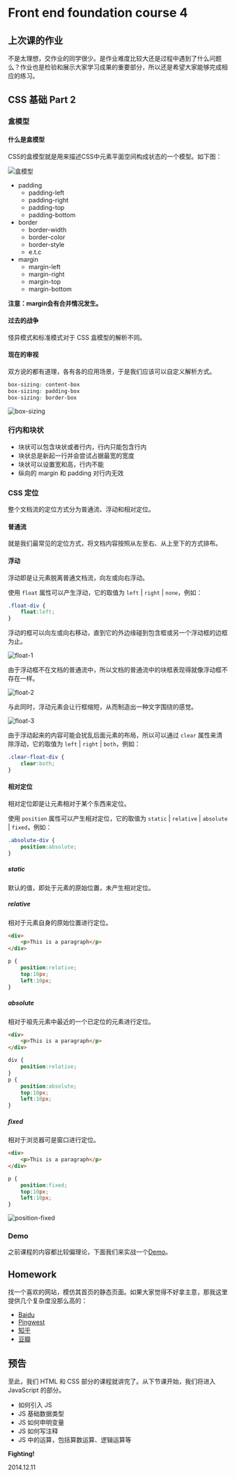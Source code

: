 # Front end foundation course 4

## 上次课的作业

不是太理想，交作业的同学很少。是作业难度比较大还是过程中遇到了什么问题么？作业也是检验和展示大家学习成果的重要部分，所以还是希望大家能够完成相应的练习。

## CSS 基础 Part 2

### 盒模型

#### 什么是盒模型

CSS的盒模型就是用来描述CSS中元素平面空间构成状态的一个模型。如下图：

![盒模型](http://poppinlp.github.io/static/gist/fe-foundation-course-4-box-model.png)

- padding
	- padding-left
	- padding-right
	- padding-top
	- padding-bottom
- border
	- border-width
	- border-color
	- border-style
	- e.t.c
- margin
	- margin-left
	- margin-right
	- margin-top
	- margin-bottom

__注意：margin会有合并情况发生。__

#### 过去的战争

怪异模式和标准模式对于 CSS 盒模型的解析不同。

#### 现在的审视

双方说的都有道理，各有各的应用场景，于是我们应该可以自定义解析方式。

```css
box-sizing: content-box
box-sizing: padding-box
box-sizing: border-box
```

![box-sizing](http://poppinlp.github.io/static/gist/fe-foundation-course-4-box-sizing.png)

### 行内和块状

- 块状可以包含块状或者行内，行内只能包含行内
- 块状总是新起一行并会尝试占据最宽的宽度
- 块状可以设置宽和高，行内不能
- 纵向的 margin 和 padding 对行内无效

### CSS 定位

整个文档流的定位方式分为普通流、浮动和相对定位。

#### 普通流

就是我们最常见的定位方式，将文档内容按照从左至右、从上至下的方式排布。

#### 浮动

浮动即是让元素脱离普通文档流，向左或向右浮动。

使用 `float` 属性可以产生浮动，它的取值为 `left` | `right` | `none`，例如：

```css
.float-div {
	float:left;
}
```

浮动的框可以向左或向右移动，直到它的外边缘碰到包含框或另一个浮动框的边框为止。

![float-1](http://www.w3school.com.cn/i/ct_css_positioning_floating_left_example_2.gif)

由于浮动框不在文档的普通流中，所以文档的普通流中的块框表现得就像浮动框不存在一样。

![float-2](http://www.w3school.com.cn/i/ct_css_positioning_floating_left_example.gif)

与此同时，浮动元素会让行框缩短，从而制造出一种文字围绕的感觉。

![float-3](http://www.w3school.com.cn/i/ct_css_positioning_floating_linebox.gif)

由于浮动起来的内容可能会扰乱后面元素的布局，所以可以通过 `clear` 属性来清除浮动，它的取值为 `left` | `right` | `both`，例如：

```css
.clear-float-div {
	clear:both;
}
```

#### 相对定位

相对定位即是让元素相对于某个东西来定位。

使用 `position` 属性可以产生相对定位，它的取值为 `static` | `relative` | `absolute` | `fixed`，例如：

```css
.absolute-div {
	position:absolute;
}
```

##### static

默认的值，即处于元素的原始位置，未产生相对定位。

##### relative

相对于元素自身的原始位置进行定位。

```html
<div>
	<p>This is a paragraph</p>
</div>
```

```css
p {
	position:relative;
	top:10px;
	left:10px;
}
```

##### absolute

相对于祖先元素中最近的一个已定位的元素进行定位。

```html
<div>
	<p>This is a paragraph</p>
</div>
```

```css
div {
	position:relative;
}
p {
	position:absolute;
	top:10px;
	left:10px;
}
```

##### fixed

相对于浏览器可是窗口进行定位。

```html
<div>
	<p>This is a paragraph</p>
</div>
```

```css
p {
	position:fixed;
	top:10px;
	left:10px;
}
```

![position-fixed](http://poppinlp.github.io/static/gist/fe-foundation-course-4-position-fixed.jpg)

### Demo

之前课程的内容都比较偏理论，下面我们来实战一个[Demo](https://poppinlp.github.io/)。

## Homework

找一个喜欢的网站，模仿其首页的静态页面。如果大家觉得不好拿主意，那我这里提供几个复杂度没那么高的：

- [Baidu](http://www.baidu.com/)
- [Pingwest](http://www.pingwest.com/)
- [知乎](http://www.zhihu.com/)
- [豆瓣](http://www.douban.com/)

## 预告

至此，我们 HTML 和 CSS 部分的课程就讲完了。从下节课开始，我们将进入 JavaScript 的部分。

- 如何引入 JS
- JS 基础数据类型
- JS 如何申明变量
- JS 如何写注释
- JS 中的运算，包括算数运算、逻辑运算等

__Fighting!__

2014.12.11